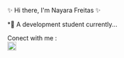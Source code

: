 ✨ Hi there, I'm Nayara Freitas ✨

*🔭 A development student currently...

Conect with me :<br>
<a href = "https://www.linkedin.com/in/nayara-freitasz/"><img src="https://camo.githubusercontent.com/d659d2bac00c01b42bffbae84bdc121e828b8fecd5b4949ffa2575f5d9e4a371/68747470733a2f2f63646e2e6a7364656c6976722e6e65742f6e706d2f73696d706c652d69636f6e734076332f69636f6e732f6c696e6b6564696e2e737667" heigth ="20" width="20"></a>

